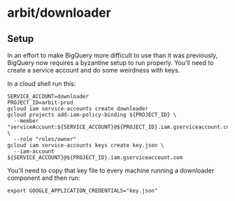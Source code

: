 # arbit/downloader

## Setup

In an effort to make BigQuery more difficult to use than it was previously, BigQuery now requires a byzantine setup to run properly.  You'll need to create a service account and do some weirdness with keys.

In a cloud shell run this:

    SERVICE_ACCOUNT=downloader
    PROJECT_ID=arbit-prod
    gcloud iam service-accounts create downloader
    gcloud projects add-iam-policy-binding ${PROJECT_ID} \
      --member "serviceAccount:${SERVICE_ACCOUNT}@${PROJECT_ID}.iam.gserviceaccount.com" \
      --role "roles/owner"
    gcloud iam service-accounts keys create key.json \
      --iam-account ${SERVICE_ACCOUNT}@${PROJECT_ID}.iam.gserviceaccount.com

You'll need to copy that key file to every machine running a downloader component and then run:

    export GOOGLE_APPLICATION_CREDENTIALS="key.json"
